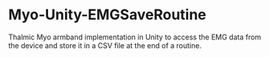 # Myo-Unity-EMGSaveRoutine
 Thalmic Myo armband implementation in Unity to access the EMG data from the device and store it in a CSV file at the end of a routine.
